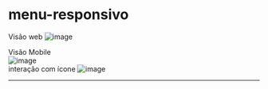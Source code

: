 # menu-responsivo

Visão web
![image](https://user-images.githubusercontent.com/103531482/193878363-2071299b-1c82-4b45-b6a9-95adbff4101d.png)

Visão Mobile <br>
![image](https://user-images.githubusercontent.com/103531482/193878573-0e58031c-6eb7-4421-ab05-74e10479c633.png) <br>
interação com ícone
![image](https://user-images.githubusercontent.com/103531482/193878610-faae95dd-61cd-40ba-b27c-3eb927548b0a.png)
****
